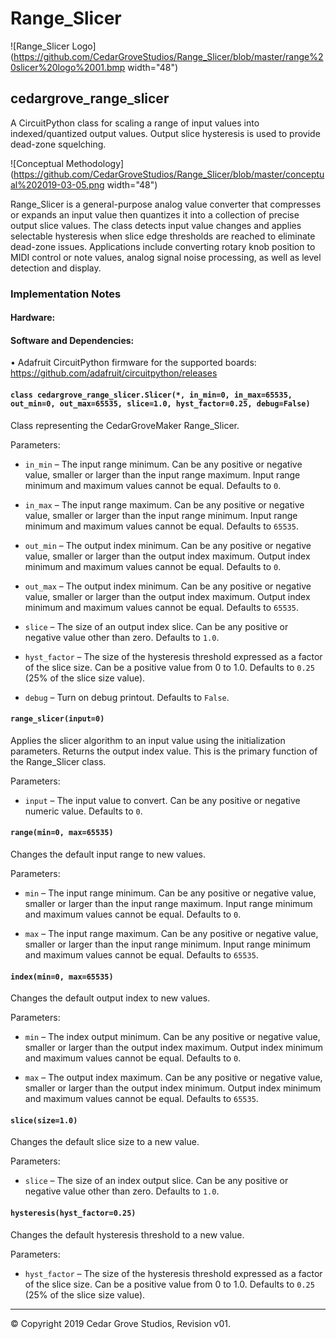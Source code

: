 # Range_Slicer
![Range_Slicer Logo](https://github.com/CedarGroveStudios/Range_Slicer/blob/master/range%20slicer%20logo%2001.bmp width="48")
## cedargrove_range_slicer
A CircuitPython class for scaling a range of input values into indexed/quantized output values. Output slice hysteresis is used to provide dead-zone squelching.

![Conceptual Methodology](https://github.com/CedarGroveStudios/Range_Slicer/blob/master/conceptual%202019-03-05.png width="48")

Range_Slicer is a general-purpose analog value converter that compresses or expands an input value then quantizes it into a collection of precise output slice values. The class detects input value changes and applies selectable hysteresis when slice edge thresholds are reached to eliminate dead-zone issues. Applications include converting rotary knob position to MIDI control or note values, analog signal noise processing, as well as level detection and display.

### Implementation Notes
#### Hardware:
#### Software and Dependencies:
•	Adafruit CircuitPython firmware for the supported boards: https://github.com/adafruit/circuitpython/releases

#### ```class cedargrove_range_slicer.Slicer(*, in_min=0, in_max=65535, out_min=0, out_max=65535, slice=1.0, hyst_factor=0.25, debug=False)```

Class representing the CedarGroveMaker Range_Slicer.

Parameters:	

-	`in_min` – The input range minimum. Can be any positive or negative value, smaller or larger than the input range maximum. Input range minimum and maximum values cannot be equal. Defaults to `0`.

-	`in_max` – The input range maximum. Can be any positive or negative value, smaller or larger than the input range minimum. Input range minimum and maximum values cannot be equal. Defaults to `65535`.

-	`out_min` – The output index minimum. Can be any positive or negative value, smaller or larger than the output index maximum. Output index minimum and maximum values cannot be equal. Defaults to `0`.

-	`out_max` – The output index minimum. Can be any positive or negative value, smaller or larger than the output index maximum. Output index minimum and maximum values cannot be equal. Defaults to `65535`.

-	`slice` – The size of an output index slice. Can be any positive or negative value other than zero. Defaults to `1.0`.

-	`hyst_factor` – The size of the hysteresis threshold expressed as a factor of the slice size. Can be a positive value from 0 to 1.0. Defaults to `0.25` (25% of the slice size value).

-	`debug` – Turn on debug printout. Defaults to `False`.

#### `range_slicer(input=0)`

Applies the slicer algorithm to an input value using the initialization parameters. Returns the output index value. This is the primary function of the Range_Slicer class.

Parameters:	

- `input` – The input value to convert. Can be any positive or negative numeric value. Defaults to `0`.


#### `range(min=0, max=65535)` 

Changes the default input range to new values.

Parameters:	

- `min` – The input range minimum. Can be any positive or negative value, smaller or larger than the input range maximum. Input range minimum and maximum values cannot be equal. Defaults to `0`.

- `max` – The input range maximum. Can be any positive or negative value, smaller or larger than the input range minimum. Input range minimum and maximum values cannot be equal. Defaults to `65535`.


#### `index(min=0, max=65535)` 

Changes the default output index to new values.

Parameters:	

- `min` – The index output minimum. Can be any positive or negative value, smaller or larger than the output index maximum. Output index minimum and maximum values cannot be equal. Defaults to `0`.

- `max` – The output index maximum. Can be any positive or negative value, smaller or larger than the output index minimum. Output index minimum and maximum values cannot be equal. Defaults to `65535`.


#### `slice(size=1.0)` 

Changes the default slice size to a new value.

Parameters:	

- `slice` – The size of an index output slice. Can be any positive or negative value other than zero. Defaults to `1.0`.


#### `hysteresis(hyst_factor=0.25)`

Changes the default hysteresis threshold to a new value.

Parameters:	

- `hyst_factor` – The size of the hysteresis threshold expressed as a factor of the slice size. Can be a positive value from 0 to 1.0. Defaults to `0.25` (25% of the slice size value).







________________________________________
© Copyright 2019 Cedar Grove Studios, Revision v01. 
